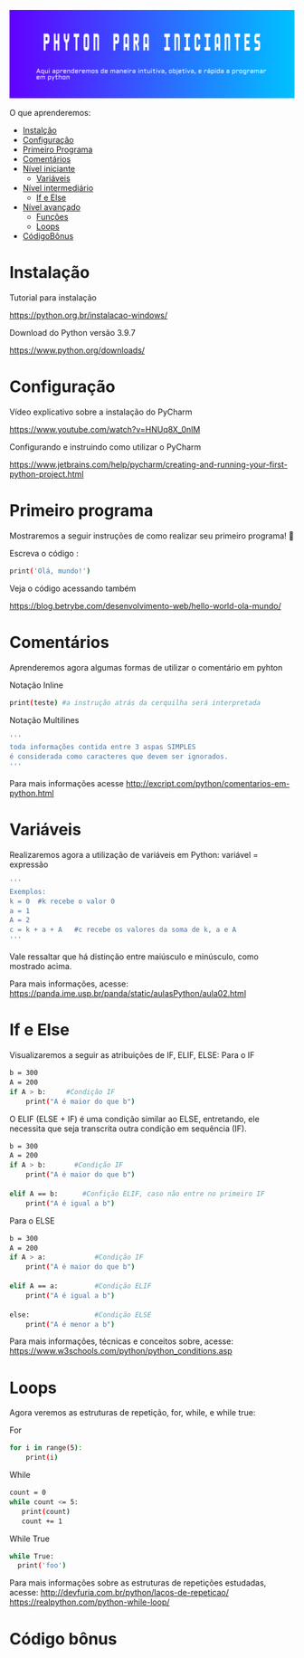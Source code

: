 ![i](/imagem.png?raw=true)

O que aprenderemos: 
   * [Instalção](#Instalação)
   * [Configuração](#Configuração)
   * [Primeiro Programa](#PrimeiroPrograma)
   * [Comentários](#Comentarios)
   * [Nível iniciante](#NívelINiciante)
       * [Variáveis](#Variáveis)
   * [Nível intermediário](#NívelIntermerdiário)       
       * [If e Else](#IfeElse)
   * [Nível avançado](#NívelAvançado)   
        * [Funções](#Funções)
        * [Loops](#Loops)
   * [CódigoBônus](#CódigoBônus)

# Instalação


Tutorial para instalação


https://python.org.br/instalacao-windows/


Download do Python versão 3.9.7

https://www.python.org/downloads/


# Configuração 

Vídeo explicativo sobre a instalação do PyCharm 

https://www.youtube.com/watch?v=HNUq8X_0nlM

Configurando e instruindo como utilizar o PyCharm

https://www.jetbrains.com/help/pycharm/creating-and-running-your-first-python-project.html


# Primeiro programa

Mostraremos a seguir instruções de como realizar seu primeiro programa! 🙌

Escreva o código : 
```sh
print('Olá, mundo!')
```

Veja o código acessando também 

https://blog.betrybe.com/desenvolvimento-web/hello-world-ola-mundo/


# Comentários

Aprenderemos agora algumas formas de utilizar o comentário em pyhton

Notação Inline
```sh
print(teste) #a instrução atrás da cerquilha será interpretada
```
Notação Multilines
```sh
'''
toda informações contida entre 3 aspas SIMPLES
é considerada como caracteres que devem ser ignorados.
'''
```
Para mais informações acesse
http://excript.com/python/comentarios-em-python.html


# Variáveis

Realizaremos agora a utilização de  variáveis em Python:
variável = expressão
```sh
'''
Exemplos:
k = 0  #k recebe o valor 0
a = 1 
A = 2
c = k + a + A   #c recebe os valores da soma de k, a e A
'''
```
Vale ressaltar que há distinção entre maiúsculo e minúsculo, como mostrado acima.

Para mais informações, acesse:
https://panda.ime.usp.br/panda/static/aulasPython/aula02.html


# If e Else
Visualizaremos a seguir as atribuições de IF, ELIF, ELSE:
Para o IF
```sh
b = 300
A = 200
if A > b:     #Condição IF
    print("A é maior do que b") 
  ```
O ELIF (ELSE + IF) é uma condição similar ao ELSE, entretando, ele necessita que seja transcrita outra condição em sequência (IF).
```sh
b = 300
A = 200
if A > b:       #Condição IF
    print("A é maior do que b") 
  
elif A == b:      #Confição ELIF, caso não entre no primeiro IF
    print("A é igual a b")
  ```

 Para o ELSE
```sh
b = 300
A = 200
if A > a:            #Condição IF
    print("A é maior do que b") 
  
elif A == a:         #Condição ELIF
    print("A é igual a b")

else:                #Condição ELSE
    print("A é menor a b")
  ```
  
  Para mais informações, técnicas e conceitos sobre, acesse: 
  https://www.w3schools.com/python/python_conditions.asp
  

# Loops

Agora veremos as estruturas de repetição, for, while, e while true: 

For
```sh
for i in range(5):
    print(i)
  ```
 While
 ```sh
 count = 0
while count <= 5:
    print(count)
    count += 1
  ```
While True
 ```sh
while True:
   print('foo')
  ```
 Para mais informações sobre as estruturas de repetições estudadas, acesse: 
 http://devfuria.com.br/python/lacos-de-repeticao/
 https://realpython.com/python-while-loop/


# Código bônus
 
